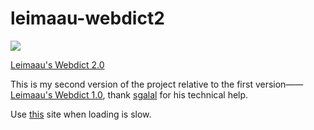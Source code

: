 # leimaau-webdict2

[![](https://data.jsdelivr.com/v1/package/gh/leimaau/leimaau-webdict2/badge)](https://www.jsdelivr.com/package/gh/leimaau/leimaau-webdict2)

[Leimaau's Webdict 2.0](https://leimaau.github.io/leimaau-webdict2/)

This is my second version of the project relative to the first version——[Leimaau's Webdict 1.0](https://github.com/leimaau/leimaau-webdict), thank [sgalal](https://github.com/sgalal) for his technical help.

Use [this](https://leimaau.gitee.io/leimaau-webdict2/) site when loading is slow.